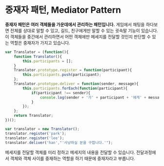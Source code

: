 # 중재자 패턴, Mediator Pattern

**중재자 패턴은 여러 객체들을 가운데에서 관리하는 패턴입니다.** 게임에서 채팅을 하다보면 전체를 상대로 말할 수 있고, 길드, 친구에게만 말할 수 있는 귓속말 기능이 있습니다. 이 객체들을 중간에서 관리하면서 어떤 객체에만 메세지를 전달할 것인지 판단할 수 있는 역할은 중재자가 가지고 있습니다.

```javascript
var Translator = (function(){
    function Translator(){
        this.participants = [];
    }
    Translator.prototype.register = function(participant){
        this.participants.push(participant);
    };
    Translator.prototype.deliver = function(sender, message){
        this.participants.forEach(function(participant){
            if(participant !== sender){
                console.log(sender + '가' + participant + '에게' + message + '라고 말했습니다.')
            }
        });
    };
    return Translator;
})();
```

```javascript
var translator = new Translator();
translator.register('park');
translator.register('lee');
translator.deliver('han',"'사냥하실 분을 구합니다.'");
```

메세지를 전달할 객체를 미리 정하고 메세지의 내용을 전달할 수 있습니다. 전달과정에서 객체와 객체 사이를 중재하는 역할을 하기 때문에 중재자라고 부릅니다.